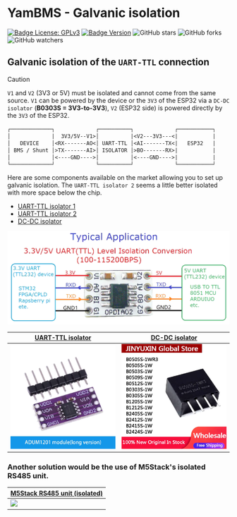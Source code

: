# YamBMS - Galvanic isolation

[![Badge License: GPLv3](https://img.shields.io/badge/License-GPLv3-brightgreen.svg)](https://www.gnu.org/licenses/gpl-3.0)
[![Badge Version](https://img.shields.io/github/v/release/Sleeper85/esphome-yambms?include_prereleases&color=yellow&logo=DocuSign&logoColor=white)](https://github.com/Sleeper85/esphome-yambms/releases/latest)
![GitHub stars](https://img.shields.io/github/stars/Sleeper85/esphome-yambms)
![GitHub forks](https://img.shields.io/github/forks/Sleeper85/esphome-yambms)
![GitHub watchers](https://img.shields.io/github/watchers/Sleeper85/esphome-yambms)

## Galvanic isolation of the `UART-TTL` connection

> [!CAUTION]
> `V1` and `V2` (3V3 or 5V) must be isolated and cannot come from the same source. `V1` can be powered by the device or the `3V3` of the ESP32 via a `DC-DC isolator` (**B0303S = 3V3-to-3V3**), `V2` (ESP32 side) is powered directly by the `3V3` of the ESP32.

```
┌─────────────┐             ┌──────────┐             ┌───────────┐
│             |  3V3/5V--V1>│          |<V2---3V3---<|           |
│   DEVICE    │<RX-------AO<│ UART-TTL │<AI-------TX<|   ESP32   |
│ BMS / Shunt │>TX-------AI>│ ISOLATOR │>BO-------RX>|           |
│             │<----GND---->│          │<----GND---->|           |
└─────────────┘             └──────────┘             └───────────┘
```

Here are some components available on the market allowing you to set up galvanic isolation. The `UART-TTL isolator 2` seems a little better isolated with more space below the chip.

* [UART-TTL isolator 1](https://a.aliexpress.com/_EuXszn7)
* [UART-TTL isolator 2](https://a.aliexpress.com/_EItDRvX)
* [DC-DC isolator](https://a.aliexpress.com/_EIsPAoh)

![Image](../../images/UART-TTL_isolator_1.png "UART-TTL isolator example")

| [UART-TTL isolator](https://a.aliexpress.com/_EItDRvX) | [DC-DC isolator](https://a.aliexpress.com/_EIsPAoh) |
| --- | --- |
| <img src="../../images/UART-TTL_isolator_2.png" width="400"> | <img src="../../images/DC-DC_3V3-to-3V3_isolator.png" width="400"> |

### Another solution would be the use of M5Stack's isolated RS485 unit.

| [M5Stack RS485 unit (isolated)](https://docs.m5stack.com/en/unit/iso485) |
| --- |
| <img src="../../images/RS485_Transceiver_M5stack_SKU-U094_RS485_Isolated_Unit.png" width="400"> |
